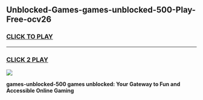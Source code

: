 
## Unblocked-Games-games-unblocked-500-Play-Free-ocv26
<h3>
<a href="https://premium76.site?title=games-unblocked-500&ref=22A">CLICK TO PLAY</a></h3>
<hr>

<h3>
<a href="https://premium76.site?title=games-unblocked-500&ref=22A">CLICK 2 PLAY</a>
  
</h3>

<a href="https://premium76.site?title=games-unblocked-500&ref=22A"><img src="https://clearcache.store/games.png"></a>


**games-unblocked-500 games unblocked: Your Gateway to Fun and Accessible Online Gaming**
